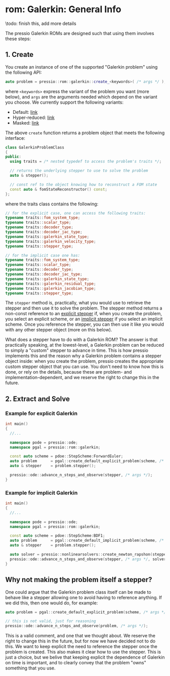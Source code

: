 
# rom: Galerkin: General Info

\todo: finish this, add more details

The pressio Galerkin ROMs are designed such that
using them involves these steps:

## 1. Create

You create an instance of one of the supported "Galerkin problem" using the following API:

```cpp
auto problem = pressio::rom::galerkin::create_<keywords>( /* args */ );
```

where `<keywords>` express the variant of the problem you want (more below),
and `args` are the arguments needed which depend on the variant you choose.
We currently support the following variants:

- Default: [link](md_pages_components_rom_galerkin_default.html)
- Hyper-reduced: [link](md_pages_components_rom_galerkin_hypred.html)
- Masked: [link](md_pages_components_rom_galerkin_masked.html)

The above `create` function returns a problem object that meets the following interface:

```cpp
class GalerkinProblemClass
{
public:
  using traits = /* nested typedef to access the problem's traits */;

  // returns the underlying stepper to use to solve the problem
  auto & stepper();

  // const ref to the object knowing how to reconstruct a FOM state
  const auto & fomStateReconstructor() const;
};
```

where the traits class contains the following:

```cpp
// for the explicit case, one can access the following traits:
typename traits::fom_system_type;
typename traits::scalar_type;
typename traits::decoder_type;
typename traits::decoder_jac_type;
typename traits::galerkin_state_type;
typename traits::galerkin_velocity_type;
typename traits::stepper_type;

// for the implicit case one has:
typename traits::fom_system_type;
typename traits::scalar_type;
typename traits::decoder_type;
typename traits::decoder_jac_type;
typename traits::galerkin_state_type;
typename traits::galerkin_residual_type;
typename traits::galerkin_jacobian_type;
typename traits::stepper_type;
```

The `stepper` method is, practically, what you would use
to retrieve the stepper and then use it to solve the problem.
The stepper method returns a non-const reference to an
[explicit stepper](md_pages_components_ode_steppers_explicit.html)
if, when you create the problem, you select an explicit scheme,
or an [implicit stepper](md_pages_components_ode_steppers_implicit.html)
if you select an implicit scheme.
Once you reference the stepper, you can then use it like
you would with any other stepper object (more on this below).

What does a stepper have to do with a Galerkin ROM?
The answer is that practically speaking, at the lowest-level,
a Galerkin problem can be reduced to simply a "custom" stepper to advance in time.
This is how pressio implements this and the reason why a Galerkin
problem contains a stepper object inside: when you create the
problem, pressio creates the appropriate custom stepper
object that you can use. You don't need to know how this is done,
or rely on the details, because these are problem- and implementation-dependent,
and we reserve the right to change this in the future.


## 2. Extract and Solve

### Example for explicit Galerkin

```cpp
int main()
{
  //...

  namespace pode = pressio::ode;
  namespace pgal = pressio::rom::galerkin;

  const auto scheme = pdoe::StepScheme:ForwardEuler;
  auto problem      = pgal::create_default_explicit_problem(scheme, /* args */);
  auto & stepper    = problem.stepper();

  pressio::ode::advance_n_steps_and_observe(stepper, /* args */);
}
```

### Example for implicit Galerkin


```cpp
int main()
{
  //...

  namespace pode = pressio::ode;
  namespace pgal = pressio::rom::galerkin;

  const auto scheme = pdoe::StepScheme:BDF1;
  auto problem      = pgal::create_default_implicit_problem(scheme, /* args */);
  auto & stepper    = problem.stepper();

  auto solver = pressio::nonlinearsolvers::create_newton_rapshon(stepper, /* args */);
  pressio::ode::advance_n_steps_and_observe(stepper, /* args */, solver);
}
```


## Why not making the problem itself a stepper?

One could argue that the Galerkin problem class itself can be
made to behave like a stepper allowing one to avoid having to reference anything.
If we did this, then one would do, for example:

```cpp
auto problem = pgal::create_default_explicit_problem(scheme, /* args */);

// this is not valid, just for reasoning
pressio::ode::advance_n_steps_and_observe(problem, /* args */);
```

This is a valid comment, and one that we thought about.
We reserve the right to change this in the future, but for now
we have decided not to do this. We want to keep explicit
the need to reference the stepper once the problem is created.
This also makes it clear how to use the stepper.
This is just a choice, but we belive that keeping explicit the
dependence of Galerkin on time is important, and to clearly
convey that the problem "owns" something that you use.





<!-- ## 2. Extract the stepper and solve in time -->

<!-- ```cpp -->
<!-- auto problem = pressio::rom::galerkin::create_<keyword>( /* args */ ); -->

<!-- // for explicit Galerkin, you can simply do for example: -->
<!-- pressio::ode::advance_n_steps_and_observe(stepper, ...); -->

<!-- // for implicit Galerking, you need to create a solver and solve -->
<!-- auto solver = pressio::solvers::create_newton_raphson(stepper, ...); -->

<!-- pressio::ode::advance_n_steps_and_observe(stepper, ..., solver); -->
<!-- ``` -->
